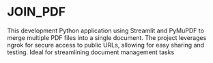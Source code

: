 # JOIN_PDF
This development Python application using Streamlit and PyMuPDF to merge multiple PDF files into a single document. The project leverages ngrok for secure access to public URLs, allowing for easy sharing and testing. Ideal for streamlining document management tasks
